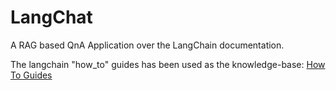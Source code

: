 # LangChat
A RAG based QnA Application over the LangChain documentation.

The langchain "how_to" guides has been used as the knowledge-base: [How To Guides](https://github.com/langchain-ai/langchain/tree/master/docs/docs/how_to)
